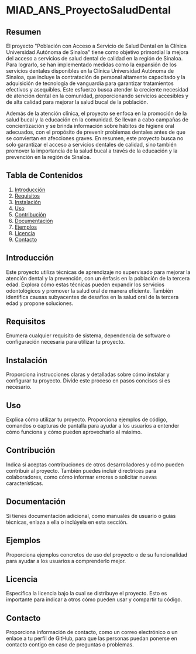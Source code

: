 # MIAD_ANS_ProyectoSaludDental

## Resumen

El proyecto "Población con Acceso a Servicio de Salud Dental en la Clínica Universidad Autónoma de Sinaloa" tiene como objetivo primordial la mejora del acceso a servicios de salud dental de calidad en la región de Sinaloa. Para lograrlo, se han implementado medidas como la expansión de los servicios dentales disponibles en la Clínica Universidad Autónoma de Sinaloa, que incluye la contratación de personal altamente capacitado y la adquisición de tecnología de vanguardia para garantizar tratamientos efectivos y asequibles. Este esfuerzo busca atender la creciente necesidad de atención dental en la comunidad, proporcionando servicios accesibles y de alta calidad para mejorar la salud bucal de la población.

Además de la atención clínica, el proyecto se enfoca en la promoción de la salud bucal y la educación en la comunidad. Se llevan a cabo campañas de concientización y se brinda información sobre hábitos de higiene oral adecuados, con el propósito de prevenir problemas dentales antes de que se conviertan en afecciones graves. En resumen, este proyecto busca no solo garantizar el acceso a servicios dentales de calidad, sino también promover la importancia de la salud bucal a través de la educación y la prevención en la región de Sinaloa.


## Tabla de Contenidos

1. [Introducción](#Introducción)
2. [Requisitos](#requisitos)
3. [Instalación](#instalación)
4. [Uso](#uso)
5. [Contribución](#contribución)
6. [Documentación](#documentación)
7. [Ejemplos](#ejemplos)
8. [Licencia](#licencia)
9. [Contacto](#contacto)


## Introducción

Este proyecto utiliza técnicas de aprendizaje no supervisado para mejorar la atención dental y la prevención, con un énfasis en la población de la tercera edad. Explora cómo estas técnicas pueden expandir los servicios odontológicos y promover la salud oral de manera eficiente. También identifica causas subyacentes de desafíos en la salud oral de la tercera edad y propone soluciones.

## Requisitos

Enumera cualquier requisito de sistema, dependencia de software o configuración necesaria para utilizar tu proyecto.

## Instalación

Proporciona instrucciones claras y detalladas sobre cómo instalar y configurar tu proyecto. Divide este proceso en pasos concisos si es necesario.

## Uso

Explica cómo utilizar tu proyecto. Proporciona ejemplos de código, comandos o capturas de pantalla para ayudar a los usuarios a entender cómo funciona y cómo pueden aprovecharlo al máximo.

## Contribución

Indica si aceptas contribuciones de otros desarrolladores y cómo pueden contribuir al proyecto. También puedes incluir directrices para colaboradores, como cómo informar errores o solicitar nuevas características.

## Documentación

Si tienes documentación adicional, como manuales de usuario o guías técnicas, enlaza a ella o inclúyela en esta sección.

## Ejemplos

Proporciona ejemplos concretos de uso del proyecto o de su funcionalidad para ayudar a los usuarios a comprenderlo mejor.

## Licencia

Especifica la licencia bajo la cual se distribuye el proyecto. Esto es importante para indicar a otros cómo pueden usar y compartir tu código.

## Contacto

Proporciona información de contacto, como un correo electrónico o un enlace a tu perfil de GitHub, para que las personas puedan ponerse en contacto contigo en caso de preguntas o problemas.





